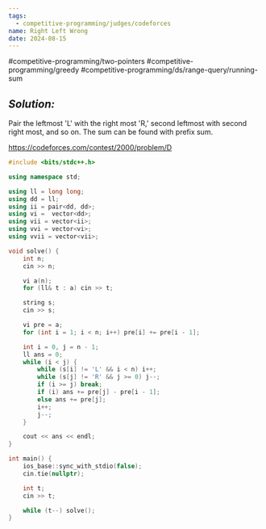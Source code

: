 ```yaml
---
tags:
  - competitive-programming/judges/codeforces
name: Right Left Wrong
date: 2024-08-15
---
```

#competitive-programming/two-pointers #competitive-programming/greedy #competitive-programming/ds/range-query/running-sum 
## _Solution:_
Pair the leftmost 'L' with the right most 'R,' second leftmost with second right most, and so on. The sum can be found with prefix sum.

https://codeforces.com/contest/2000/problem/D
```cpp
#include <bits/stdc++.h>

using namespace std;

using ll = long long;
using dd = ll;
using ii = pair<dd, dd>;
using vi =  vector<dd>;
using vii = vector<ii>;
using vvi = vector<vi>;
using vvii = vector<vii>;

void solve() {
    int n;
    cin >> n;

    vi a(n);
    for (ll& t : a) cin >> t;

    string s;
    cin >> s;

    vi pre = a;
    for (int i = 1; i < n; i++) pre[i] += pre[i - 1];

    int i = 0, j = n - 1;
    ll ans = 0;
    while (i < j) {
        while (s[i] != 'L' && i < n) i++;
        while (s[j] != 'R' && j >= 0) j--;
        if (i >= j) break;
        if (i) ans += pre[j] - pre[i - 1];
        else ans += pre[j];
        i++;
        j--;
    }

    cout << ans << endl;
}

int main() {
    ios_base::sync_with_stdio(false);
    cin.tie(nullptr);

    int t;
    cin >> t;

    while (t--) solve();
}
```